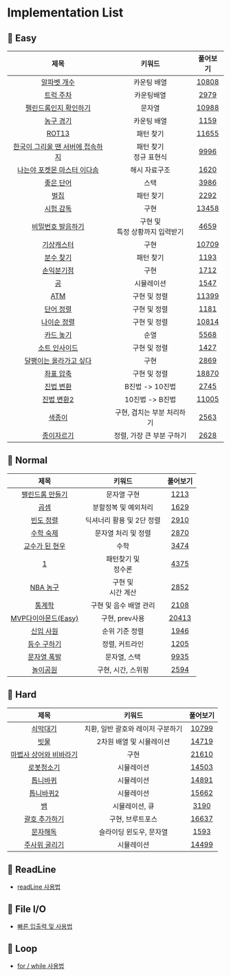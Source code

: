 # Implementation List

## 🍎 Easy
| 제목 | 키워드 | 풀어보기 |
| :-: | :-: | :-: |
| [알파벳 개수](https://github.com/KayAhn0126/SwiftCT/tree/main/Implementation/CountingAlphabet) | 카운팅 배열 | [10808](https://www.acmicpc.net/problem/10808) |
| [트럭 주차](https://github.com/KayAhn0126/SwiftCT/tree/main/Implementation/TruckParking) | 카운팅배열 | [2979](https://www.acmicpc.net/problem/2979) |
| [펠린드롬인지 확인하기](https://github.com/KayAhn0126/SwiftCT/tree/main/Implementation/CheckPalindrome) | 문자열 | [10988](https://www.acmicpc.net/problem/10988)|
| [농구 경기](https://github.com/KayAhn0126/SwiftCT/tree/main/Implementation/BasketBallGame) | 카운팅 배열 | [1159](https://www.acmicpc.net/problem/1159) |
| [ROT13](https://github.com/KayAhn0126/SwiftCT/tree/main/Implementation/ROT13) | 패턴 찾기 | [11655](https://www.acmicpc.net/problem/11655) |
| [한국이 그리울 땐 서버에 접속하지](https://github.com/KayAhn0126/SwiftCT/tree/main/Implementation/WhenIMissKoreaConnectToServer)| 패턴 찾기 <br> 정규 표현식 | [9996](https://www.acmicpc.net/problem/9996) |
| [나는야 포켓몬 마스터 이다솜](https://github.com/KayAhn0126/SwiftCT/tree/main/Implementation/PokemonLee) | 해시 자료구조 | [1620](https://www.acmicpc.net/problem/1620) |
| [좋은 단어](https://github.com/KayAhn0126/SwiftCT/tree/main/Implementation/GoodWord) | 스택 | [3986](https://www.acmicpc.net/problem/3986) |
| [벌집](https://github.com/KayAhn0126/SwiftCT/tree/main/Implementation/Honeycomb) | 패턴 찾기 | [2292](https://www.acmicpc.net/problem/2292) |
| [시험 감독](https://github.com/KayAhn0126/SwiftCT/tree/main/Implementation/ExamViewer) | 구현 | [13458](https://www.acmicpc.net/problem/13458) |
| [비밀번호 발음하기](https://github.com/KayAhn0126/SwiftCT/tree/main/Implementation/PronouncePassword) | 구현 및 <br> 특정 상황까지 입력받기 | [4659](https://www.acmicpc.net/problem/4659) |
| [기상캐스터](https://github.com/KayAhn0126/SwiftCT/tree/main/Implementation/WeatherCaster) | 구현 | [10709](https://www.acmicpc.net/problem/10709) |
| [분수 찾기](https://github.com/KayAhn0126/SwiftCT/tree/main/Implementation/FindingFraction) | 패턴 찾기 | [1193](https://www.acmicpc.net/problem/1193) |
| [손익분기점](https://github.com/KayAhn0126/SwiftCT/tree/main/Implementation/BreakEvenPoint) | 구현 | [1712](https://www.acmicpc.net/problem/1712) |
| [공](https://github.com/KayAhn0126/SwiftCT/tree/main/Implementation/Ball) | 시뮬레이션 | [1547](https://www.acmicpc.net/problem/1547) |
| [ATM](https://github.com/KayAhn0126/SwiftCT/tree/main/Implementation/ATM) | 구현 및 정렬 | [11399](https://www.acmicpc.net/problem/11399) |
| [단어 정렬](https://github.com/KayAhn0126/SwiftCT/tree/main/Implementation/WordSort) | 구현 및 정렬 | [1181](https://www.acmicpc.net/problem/1181) |
| [나이순 정렬](https://github.com/KayAhn0126/SwiftCT/tree/main/Implementation/SortByAge) | 구현 및 정렬 | [10814](https://www.acmicpc.net/problem/10814) |
| [카드 놓기](https://github.com/KayAhn0126/SwiftCT/tree/main/Implementation/PutDownCard) | 순열 | [5568](https://www.acmicpc.net/problem/5568) |
| [소트 인사이드](https://github.com/KayAhn0126/SwiftCT/tree/main/Implementation/SortInside) | 구현 및 정렬 | [1427](https://www.acmicpc.net/problem/1427) |
| [달팽이는 올라가고 싶다](https://github.com/KayAhn0126/SwiftCT/tree/main/Implementation/SnailWannaClimb)| 구현 | [2869](https://www.acmicpc.net/problem/2869) |
| [좌표 압축](https://github.com/KayAhn0126/SwiftCT/tree/main/Implementation/CoordinateCompression) | 구현 및 정렬 | [18870](https://www.acmicpc.net/problem/18870) |
| [진법 변환](https://github.com/KayAhn0126/SwiftCT/tree/main/Implementation/RadixNumberConverter) | B진법 -> 10진법 | [2745](https://www.acmicpc.net/problem/2745) |
| [진법 변환2](https://github.com/KayAhn0126/SwiftCT/tree/main/Implementation/RadixNumberConverter2) | 10진법 -> B진법 | [11005](https://www.acmicpc.net/problem/11005) |
| [색종이](https://github.com/KayAhn0126/SwiftCT/tree/main/Implementation/ColoredPaper) | 구현, 겹치는 부분 처리하기 | [2563](https://www.acmicpc.net/problem/2563) |
| [종이자르기](https://github.com/KayAhn0126/SwiftCT/tree/main/Implementation/CuttingPaper) | 정렬, 가장 큰 부분 구하기 | [2628](https://www.acmicpc.net/problem/2628) |


## 🍎 Normal
| 제목 | 키워드 | 풀어보기 |
| :-: | :-: | :-: |
| [팰린드롬 만들기](https://github.com/KayAhn0126/SwiftCT/tree/main/Implementation/MakePalindrome) | 문자열 구현 | [1213](https://www.acmicpc.net/problem/1213) |
| [곱셈](https://github.com/KayAhn0126/SwiftCT/tree/main/Implementation/Multiply) | 분할정복 및 예외처리 |[1629](https://www.acmicpc.net/problem/1629) |
| [빈도 정렬](https://github.com/KayAhn0126/SwiftCT/tree/main/Implementation/FrequencySort) | 딕셔너리 활용 및 2단 정렬 | [2910](https://www.acmicpc.net/problem/2910) |
| [수학 숙제](https://github.com/KayAhn0126/SwiftCT/tree/main/Implementation/MathHomework) | 문자열 처리 및 정렬 | [2870](https://www.acmicpc.net/problem/2870) |
| [교수가 된 현우](https://github.com/KayAhn0126/SwiftCT/tree/main/Implementation/ProfessorHyunwoo) | 수학 | [3474](https://www.acmicpc.net/problem/3474) |
| [1](https://github.com/KayAhn0126/SwiftCT/tree/main/Implementation/One) | 패턴찾기 및 <br> 정수론 | [4375](https://www.acmicpc.net/problem/4375) |
| [NBA 농구](https://github.com/KayAhn0126/SwiftCT/tree/main/Implementation/NBABasketBall) | 구현 및 <br> 시간 계산 | [2852](https://www.acmicpc.net/problem/2852) |
| [통계학](https://github.com/KayAhn0126/SwiftCT/tree/main/Implementation/Statistics) | 구현 및 음수 배열 관리 | [2108](https://www.acmicpc.net/problem/2108) |
| [MVP다이아몬드(Easy)](https://github.com/KayAhn0126/SwiftCT/tree/main/Implementation/MVPDiamondEasy) | 구현, prev사용 | [20413](https://www.acmicpc.net/problem/20413) |
| [신입 사원](https://github.com/KayAhn0126/SwiftCT/tree/main/Implementation/Newbie) | 순위 기준 정렬 | [1946](https://www.acmicpc.net/problem/1946) |
| [등수 구하기](https://github.com/KayAhn0126/SwiftCT/tree/main/Implementation/GetRank) | 정렬, 커트라인 | [1205](https://www.acmicpc.net/problem/1205) |
| [문자열 폭발](https://github.com/KayAhn0126/SwiftCT/tree/main/Implementation/StringExplosion) | 문자열, 스택 | [9935](https://www.acmicpc.net/problem/9935) |
| [놀이공원](https://github.com/KayAhn0126/SwiftCT/tree/main/Implementation/AmusementPark) | 구현, 시간, 스위핑 | [2594](https://www.acmicpc.net/problem/2594) |



## 🍎 Hard
| 제목 | 키워드 | 풀어보기 |
| :-: | :-: | :-: |
| [쇠막대기](https://github.com/KayAhn0126/SwiftCT/tree/main/Implementation/IronStick) | 치환, 일반 괄호와 레이저 구분하기 | [10799](https://www.acmicpc.net/problem/10799) |
| [빗물](https://github.com/KayAhn0126/SwiftCT/tree/main/Implementation/RainWater) | 2차원 배열 및 시뮬레이션 | [14719](https://www.acmicpc.net/problem/14719) |
| [마법사 상어와 비바라기](https://github.com/KayAhn0126/SwiftCT/tree/main/Implementation/MagicianSharkRainDance) | 구현 | [21610](https://www.acmicpc.net/problem/21610) |
| [로봇청소기](https://github.com/KayAhn0126/SwiftCT/tree/main/Implementation/RobotCleaner) | 시뮬레이션 | [14503](https://www.acmicpc.net/problem/14503) |
| [톱니바퀴](https://github.com/KayAhn0126/SwiftCT/tree/main/Implementation/Gear) | 시뮬레이션 | [14891](https://www.acmicpc.net/problem/14891) |
| [톱니바퀴2](https://github.com/KayAhn0126/SwiftCT/tree/main/Implementation/Gear2) | 시뮬레이션 | [15662](https://www.acmicpc.net/problem/15662) |
| [뱀](https://github.com/KayAhn0126/SwiftCT/tree/main/Implementation/Snake) | 시뮬레이션, 큐 | [3190](https://www.acmicpc.net/problem/3190) |
| [괄호 추가하기](https://github.com/KayAhn0126/SwiftCT/tree/main/Implementation/AddingParenthesis) | 구현, 브루트포스 | [16637](https://www.acmicpc.net/problem/16637) |
| [문자해독](https://github.com/KayAhn0126/SwiftCT/tree/main/Implementation/StringDecryption) | 슬라이딩 윈도우, 문자열 | [1593](https://www.acmicpc.net/problem/1593) |
| [주사위 굴리기](https://github.com/KayAhn0126/SwiftCT/tree/main/Implementation/DiceRolling) | 시뮬레이션 | [14499](https://www.acmicpc.net/problem/14499) |

## 🍎 ReadLine
- [readLine 사용법](https://github.com/KayAhn0126/SwiftCT/tree/main/Implementation/ReadLine)

## 🍎 File I/O
- [빠른 입출력 및 사용법](https://github.com/KayAhn0126/SwiftCT/tree/main/Implementation/FileIO)

## 🍎 Loop
- [for / while 사용법](https://github.com/KayAhn0126/SwiftCT/tree/main/Implementation/Loop)
